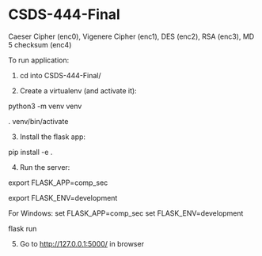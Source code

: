 # CSDS-444-Final

Caeser Cipher (enc0),
Vigenere Cipher (enc1),
DES (enc2),
RSA (enc3),
MD 5 checksum (enc4)


To run application:
1. cd into CSDS-444-Final/

2. Create a virtualenv (and activate it):

python3 -m venv venv

. venv/bin/activate

3. Install the flask app:

pip install -e .

4. Run the server:

export FLASK_APP=comp_sec

export FLASK_ENV=development


For Windows:
set FLASK_APP=comp_sec
set FLASK_ENV=development

flask run

5. Go to http://127.0.0.1:5000/ in browser
